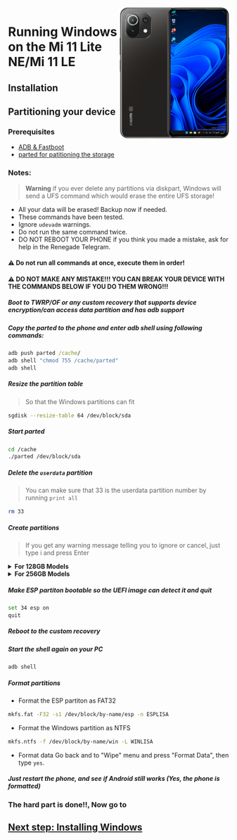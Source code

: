 <img align="right" src="https://github.com/ETCHDEV/Port-Windows-11-Xiaomi-11-Lite-NE/blob/main/lisa.png" width="250" alt="Windows 11 Running On a Mi 11 Lite NE">


# Running Windows on the Mi 11 Lite NE/Mi 11 LE

## Installation

## Partitioning your device

### Prerequisites
- [ADB & Fastboot](https://developer.android.com/studio/releases/platform-tools)
- [parted for patitioning the storage](https://www.mediafire.com/file/s9bjano4pezphou/parted/file)

### Notes:
> **Warning** if you ever delete any partitions via diskpart, Windows will send a UFS command which would erase the entire UFS storage!
- All your data will be erased! Backup now if needed.
- These commands have been tested.
- Ignore `udevadm` warnings.
- Do not run the same command twice.
- DO NOT REBOOT YOUR PHONE if you think you made a mistake, ask for help in the Renegade Telegram.

#### ⚠️ Do not run all commands at once, execute them in order!

#### ⚠️ DO NOT MAKE ANY MISTAKE!!! YOU CAN BREAK YOUR DEVICE WITH THE COMMANDS BELOW IF YOU DO THEM WRONG!!!

##### Boot to TWRP/OF or any custom recovery that supports device encryption/can access data partition and has adb support
##### Copy the parted to the phone and enter adb shell using following commands:
```cmd
adb push parted /cache/
adb shell "chmod 755 /cache/parted"
adb shell
```

##### Resize the partition table
> So that the Windows partitions can fit
```sh
sgdisk --resize-table 64 /dev/block/sda
```

##### Start parted
```sh
cd /cache
./parted /dev/block/sda
```

##### Delete the `userdata` partition
> You can make sure that 33 is the userdata partition number by running
>  `print all`
```sh
rm 33
```

##### Create partitions
> If you get any warning message telling you to ignore or cancel, just type i and press Enter

<details>
<summary><b><strong>For 128GB Models</strong></b></summary>



- Create Android's data partition
```sh
mkpart userdata ext4 12.2GB 70.0GB
```

- Create the ESP partition (stores Windows bootloader data and EFI files)
```sh
mkpart esp fat32 70.0GB 70.3GB 
```

- Create the main partition where Windows will be installed to
```sh
mkpart win ntfs 70.3GB 125GB
```

  </summary>
</details>

<details>
<summary><b><strong>For 256GB Models</strong></b></summary>


- Create Android's data partition(Find where the last part end using print and start the userdata part from there)
```sh
mkpart userdata ext4 12.2GB 140.2GB
```

- Create the ESP partition (stores Windows bootloader data and EFI files)
```sh
mkpart esp fat32 140.2GB 140.5GB
```

- Create the main partition where Windows will be installed to
```sh
mkpart win ntfs 140.5GB 254GB
```
  </summary>
</details>

##### Make ESP partiton bootable so the UEFI image can detect it and quit
```sh
set 34 esp on
quit
```
##### Reboot to the custom recovery
##### Start the shell again on your PC
```cmd
adb shell
```

##### Format partitions
-  Format the ESP partiton as FAT32
```sh
mkfs.fat -F32 -s1 /dev/block/by-name/esp -n ESPLISA
```

-  Format the Windows partition as NTFS
```sh
mkfs.ntfs -f /dev/block/by-name/win -L WINLISA
```
- Format data
Go back and to "Wipe" menu and press "Format Data", 
then type `yes`.

##### Just restart the phone, and see if Android still works (Yes, the phone is formatted)

### The hard part is done!!, Now go to

## [Next step: Installing Windows](/guide/install-en.md)
